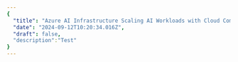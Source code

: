 ```yaml
---
{
  "title": "Azure AI Infrastructure Scaling AI Workloads with Cloud Computing",
  "date": "2024-09-12T10:20:34.016Z",
  "draft": false,
  "description":"Test"
}
---
```

        